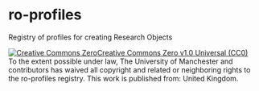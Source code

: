 # ro-profiles
Registry of profiles for creating Research Objects

<a rel="license" href="http://creativecommons.org/publicdomain/zero/1.0"><img alt="Creative Commons Zero" style="border-width:0" src="http://i.creativecommons.org/p/zero/1.0/88x31.png" />Creative Commons Zero v1.0 Universal (CC0)</a><br />To the extent possible under law, The University of Manchester and contributors has waived all copyright and related or neighboring rights to the ro-profiles registry. This work is published from: United Kingdom.
